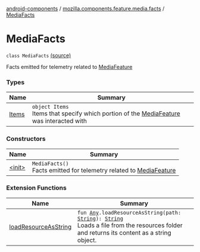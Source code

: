 [android-components](../../index.md) / [mozilla.components.feature.media.facts](../index.md) / [MediaFacts](./index.md)

# MediaFacts

`class MediaFacts` [(source)](https://github.com/mozilla-mobile/android-components/blob/master/components/feature/media/src/main/java/mozilla/components/feature/media/facts/MediaFacts.kt#L15)

Facts emitted for telemetry related to [MediaFeature](#)

### Types

| Name | Summary |
|---|---|
| [Items](-items/index.md) | `object Items`<br>Items that specify which portion of the [MediaFeature](#) was interacted with |

### Constructors

| Name | Summary |
|---|---|
| [&lt;init&gt;](-init-.md) | `MediaFacts()`<br>Facts emitted for telemetry related to [MediaFeature](#) |

### Extension Functions

| Name | Summary |
|---|---|
| [loadResourceAsString](../../mozilla.components.support.test.file/kotlin.-any/load-resource-as-string.md) | `fun `[`Any`](https://kotlinlang.org/api/latest/jvm/stdlib/kotlin/-any/index.html)`.loadResourceAsString(path: `[`String`](https://kotlinlang.org/api/latest/jvm/stdlib/kotlin/-string/index.html)`): `[`String`](https://kotlinlang.org/api/latest/jvm/stdlib/kotlin/-string/index.html)<br>Loads a file from the resources folder and returns its content as a string object. |
